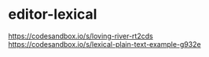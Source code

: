 # editor-lexical


 https://codesandbox.io/s/loving-river-rt2cds
 https://codesandbox.io/s/lexical-plain-text-example-g932e
